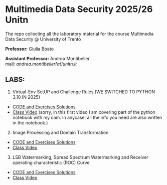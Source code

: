 # Multimedia Data Security 2025/26 Unitn
The repo collecting all the laboratory material for the course Multimedia Data Security @ University of Trento 

**Professor:** Giulia Boato 

**Assistant Professor:** Andrea Montibeller \
mail: *andrea.montibeller[at]unitn.it*

<!---## [Video Playlist](https://www.youtube.com/playlist?list=PLEUxdtdayXWuy0Sg6Qlgp6QUA5iw7l9YJ)--->


## LABS:

1. Virtual-Env SetUP and Challenge Rules (WE SWITCHED TO PYTHON 3.10 IN 2025)
- [CODE and Exercises Solutions](https://drive.google.com/file/d/161PnA5WdxXK0dFBJJ5SiFENktfv9b0Ug/view?usp=sharing) 
- [Class Video](https://youtu.be/AbMaN5joBBk)  (sorry, in this first video I am covering part of the python notebook with my cam. In anycase, all the info you need are also written in the notebook.)
<!---[YouTube Video Resume]()--->

2. Image Processing and Domain Transformation
- [CODE and Exercises Solutions](https://drive.google.com/file/d/1UTKeFOTxrejM2qjoe2IBSb3biidmIQyl/view?usp=sharing) 
- [Class Video](https://youtu.be/P7dZuoxVeAs) 


3. LSB Watermarking, Spread Spectrum Watermarking and Receiver operating characteristic (ROC) Curve
- [CODE and Exercises Solutions](https://drive.google.com/file/d/1t1g2Uezhd12k5fyg7DSxi2C7NKTG29ZD/view?usp=sharing) 
- [Class Video](https://youtu.be/kP1b-V-WVF8) 
<!---
4. Exercise Solutions Video
- [Class Video](https://youtu.be/XCkzV_0XYhg)

5. Photo Response non-Uniformity
- [CODE and Exercises Solutions](https://drive.google.com/file/d/1R2aevb_kM-3IXwQM0I_s4sOMC68b26uC/view?usp=sharing) 
- [Class Video](https://youtu.be/3DAK9K2owCg)

6. Tampering Detection
- [CODE and Exercises Solutions](https://drive.google.com/file/d/1i8eiuMnaJY3coKKkZFTQN5ot2dhPaivD/view?usp=sharing) 
- [Class Video]()--->

